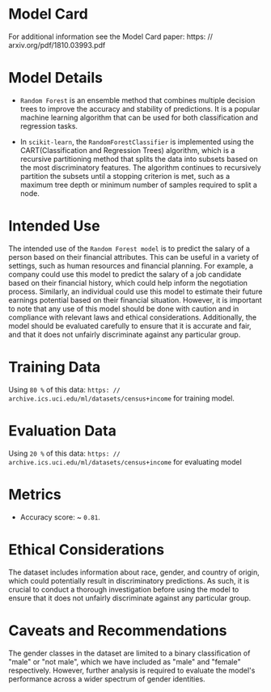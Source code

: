 # Model Card

For additional information see the Model Card paper: https: // arxiv.org/pdf/1810.03993.pdf

# Model Details
- `Random Forest` is an ensemble method that combines multiple decision trees to improve the accuracy and stability of predictions. It is a popular machine learning algorithm that can be used for both classification and regression tasks.

- In `scikit-learn`, the `RandomForestClassifier` is implemented using the CART(Classification and Regression Trees) algorithm, which is a recursive partitioning method that splits the data into subsets based on the most discriminatory features. The algorithm continues to recursively partition the subsets until a stopping criterion is met, such as a maximum tree depth or minimum number of samples required to split a node.

# Intended Use
The intended use of the `Random Forest model` is to predict the salary of a person based on their financial attributes. This can be useful in a variety of settings, such as human resources and financial planning. For example, a company could use this model to predict the salary of a job candidate based on their financial history, which could help inform the negotiation process. Similarly, an individual could use this model to estimate their future earnings potential based on their financial situation. However, it is important to note that any use of this model should be done with caution and in compliance with relevant laws and ethical considerations. Additionally, the model should be evaluated carefully to ensure that it is accurate and fair, and that it does not unfairly discriminate against any particular group.

# Training Data
Using `80 %` of this data: `https: // archive.ics.uci.edu/ml/datasets/census+income` for training model.

# Evaluation Data
Using `20 %` of this data: `https: // archive.ics.uci.edu/ml/datasets/census+income` for evaluating model

# Metrics
- Accuracy score: ~ `0.81`.

# Ethical Considerations
The dataset includes information about race, gender, and country of origin, which could potentially result in discriminatory predictions. As such, it is crucial to conduct a thorough investigation before using the model to ensure that it does not unfairly discriminate against any particular group.

# Caveats and Recommendations
The gender classes in the dataset are limited to a binary classification of "male" or "not male", which we have included as "male" and "female" respectively. However, further analysis is required to evaluate the model's performance across a wider spectrum of gender identities.
